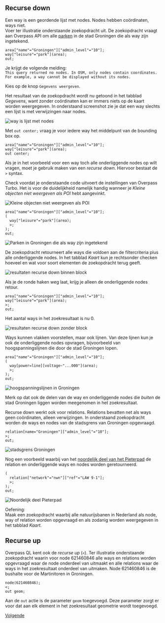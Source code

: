 ## Recurse down
Een way is een geordende lijst met nodes. Nodes hebben coördinaten, ways niet.  
Voer ter illustratie onderstaande zoekopdracht uit. De zoekopdracht vraagt aan Overpass API om alle [parken](http://wiki.openstreetmap.org/wiki/Tag:leisure%3Dpark) in de stad Groningen die als way zijn ingetekend.

```
area["name"="Groningen"]["admin_level"="10"]; 
way["leisure"="park"](area);
out;
```

Je krijgt de volgende melding:  
`This query returned no nodes. In OSM, only nodes contain coordinates. For example, a way cannot be displayed without its nodes.`  

Kies op de knop `Gegevens weergeven`.  

Het resultaat van de zoekopdracht wordt nu getoond in het tabblad _Gegevens_, want zonder coördinaten kan er immers niets op de kaart worden weergegeven. In onderstaand screenshot zie je dat een way slechts een lijst is met verwijzingen naar nodes. 

![way is lijst met nodes](images/way-is-lijst-met-nodes.png)  

Met `out center;` vraag je voor iedere way het middelpunt van de bounding box op.

```
area["name"="Groningen"]["admin_level"="10"]; 
way["leisure"="park"](area);
out center;
```

Als je in het voorbeeld voor een way toch alle onderliggende nodes op wilt vragen, moet je gebruik maken van een _recurse down_. Hiervoor bestaat de `>` syntax.   

Check voordat je onderstaande code uitvoert de instellingen van Overpass Turbo. Het is voor de duidelijkheid namelijk handig wanneer je _Kleine objecten niet weergeven als POI_ hebt aangevinkt.  

![Kleine objecten niet weergeven als POI](images/kleine-objecten-niet-weergeven-als-poi.png) 

```
area["name"="Groningen"]["admin_level"="10"];
(
  way["leisure"="park"](area);
  >;
); 
out;
```

![Parken in Groningen die als way zijn ingetekend](images/way-parken-in-groningen.png) 

De zoekopdracht retourneert alle ways die voldoen aan de filtercriteria plus alle onderliggende nodes. In het tabblad _Kaart_ kun je rechtsonder checken hoeveel en wat voor soort elementen de zoekopdracht terug geeft.  

![resultaten recurse down binnen block](images/resultaten-recurse-down-binnen-block.png) 

Als je de ronde haken weg laat, krijg je alleen de onderliggende nodes retour.  

```
area["name"="Groningen"]["admin_level"="10"];
way["leisure"="park"](area);
>;
out;
```

Het aantal ways in het zoekresultaat is nu 0.  

![resultaten recurse down zonder block](images/resultaten-recurse-down-zonder-block.png)   

Ways kunnen vlakken voorstellen, maar ook lijnen. Van deze lijnen kun je ook de onderliggende nodes opvragen, bijvoorbeeld van hoogspanningslijnen die door de stad Groningen lopen.

```
area["name"="Groningen"]["admin_level"="10"];
(
  way[power=line][voltage~"...000"](area);
  >;
);
out;
```

![hoogspanningslijnen in Groningen](images/hoogspanningslijnen-in-groningen.png)   

Merk op dat ook de delen van de way en onderliggende nodes die _buiten_ de stad Groningen liggen worden meegenomen in het zoekresultaat.

Recurse down werkt ook voor relations. Relations bevatten net als ways geen coördinaten, alleen verwijzingen. In onderstaand zoekopdracht worden de ways en nodes van de stadsgrens van Groningen opgevraagd.

```
relation[name="Groningen"]["admin_level"="10"];
>;
out;
```

![stadsgrens Groningen](images/stadsgrens-groningen.png)

Nog een voorbeeld waarbij van het [noordelijk deel van het Pieterpad](http://wiki.openstreetmap.org/wiki/WikiProject_Nederland_Wandelroutes#Lange-Afstand-Wandelpaden) de relation en onderliggende ways en nodes worden geretourneerd.

```
(
  relation["network"="nwn"]["ref"="LAW 9-1"];
  >;
);
out;
```

![Noordelijk deel Pieterpad](images/pieterpad.png)  

Oefening:  
Maak een zoekopdracht waarbij alle natuurijsbanen in Nederland als node, way of relation worden opgevraagd en als zodanig worden weergegeven in het tabblad _Kaart_.

## Recurse up
Overpass QL kent ook de _recurse up_ (```<```). Ter illustratie onderstaande zoekopdracht waarin voor node 621460846 alle ways en relations worden opgevraagd waar de node onderdeel van uitmaakt en alle relations waar de ways in het zoekresultaat onderdeel van uitmaken.
Node 621460846 is de bushalte voor de Martinitoren in Groningen.

```
node(621460846);
<; 
out geom;
```

Aan de `out` actie is de parameter `geom` toegevoegd. Deze parameter zorgt er voor dat aan elk element in het zoekresultaat geometrie wordt toegevoegd.  

[Volgende](6-settings.md)